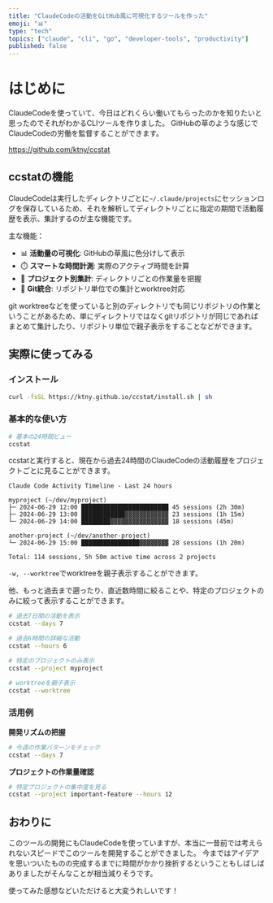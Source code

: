 ```yaml
---
title: "ClaudeCodeの活動をGitHub風に可視化するツールを作った"
emoji: "📊"
type: "tech"
topics: ["claude", "cli", "go", "developer-tools", "productivity"]
published: false
---
```


# はじめに

ClaudeCodeを使っていて、今日はどれくらい働いてもらったのかを知りたいと思ったのでそれがわかるCLIツールを作りました。
GitHubの草のような感じでClaudeCodeの労働を監督することができます。

https://github.com/ktny/ccstat

## ccstatの機能

ClaudeCodeは実行したディレクトリごとに`~/.claude/projects`にセッションログを保存しているため、それを解析してディレクトリごとに指定の期間で活動履歴を表示、集計するのが主な機能です。

主な機能：
- 📊 **活動量の可視化**: GitHubの草風に色分けして表示
- ⏱️ **スマートな時間計測**: 実際のアクティブ時間を計算
- 📁 **プロジェクト別集計**: ディレクトリごとの作業量を把握
- 🌲 **Git統合**: リポジトリ単位での集計とworktree対応

git worktreeなどを使っていると別のディレクトリでも同じリポジトリの作業ということがあるため、単にディレクトリではなくgitリポジトリが同じであればまとめて集計したり、リポジトリ単位で親子表示をすることなどができます。

## 実際に使ってみる

### インストール

```bash
curl -fsSL https://ktny.github.io/ccstat/install.sh | sh
```

### 基本的な使い方

```bash
# 基本の24時間ビュー
ccstat
```

ccstatと実行すると、現在から過去24時間のClaudeCodeの活動履歴をプロジェクトごとに見ることができます。

```
Claude Code Activity Timeline - Last 24 hours

myproject (~/dev/myproject)
├─ 2024-06-29 12:00 ████████████████████████ 45 sessions (2h 30m)
├─ 2024-06-29 13:00 ████████████▓▓▓▓▓▓▓▓▓▓▓▓ 23 sessions (1h 15m)
└─ 2024-06-29 14:00 ████████▓▓▓▓▓▓▓▓▓▓▓▓▓▓▓▓ 18 sessions (45m)

another-project (~/dev/another-project)
└─ 2024-06-29 15:00 ████████████████▓▓▓▓▓▓▓▓ 28 sessions (1h 20m)

Total: 114 sessions, 5h 50m active time across 2 projects
```

`-w, --worktree`でworktreeを親子表示することができます。

他、もっと過去まで遡ったり、直近数時間に絞ることや、特定のプロジェクトのみに絞って表示することができます。

```sh
# 過去7日間の活動を表示
ccstat --days 7

# 過去6時間の詳細な活動
ccstat --hours 6

# 特定のプロジェクトのみ表示
ccstat --project myproject

# worktreeを親子表示
ccstat --worktree
```

### 活用例

**開発リズムの把握**
```bash
# 今週の作業パターンをチェック
ccstat --days 7
```

**プロジェクトの作業量確認**
```bash
# 特定プロジェクトの集中度を見る
ccstat --project important-feature --hours 12
```

## おわりに

このツールの開発にもClaudeCodeを使っていますが、本当に一昔前では考えられないスピードでこのツールを開発することができました。
今まではアイデアを思いついたものの完成するまでに時間がかかり挫折するということもしばしばありましたがそんなことが相当減りそうです。

使ってみた感想などいただけると大変うれしいです！
